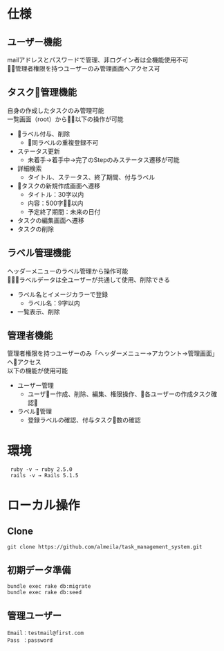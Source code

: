 # 仕様
## ユーザー機能  
  mailアドレスとパスワードで管理、非ログイン者は全機能使用不可   
  管理者権限を持つユーザーのみ管理画面へアクセス可

## タスク管理機能  
  自身の作成したタスクのみ管理可能  
  一覧画面（root）から以下の操作が可能  
  * ラベル付与、削除  
    * 同ラベルの重複登録不可
  * ステータス更新  
    * 未着手→着手中→完了のStepのみステータス遷移が可能
  * 詳細検索   
    * タイトル、ステータス、終了期間、付与ラベル
  * タスクの新規作成画面へ遷移  
    * タイトル：30字以内  
    * 内容：500字以内  
    * 予定終了期間：未来の日付
  * タスクの編集画面へ遷移
  * タスクの削除

## ラベル管理機能  
  ヘッダーメニューのラベル管理から操作可能  
  ラベルデータは全ユーザーが共通して使用、削除できる
  * ラベル名とイメージカラーで登録
    * ラベル名：9字以内
  * 一覧表示、削除


## 管理者機能
  管理者権限を持つユーザーのみ「ヘッダーメニュー→アカウント→管理画面」へアクセス  
  以下の機能が使用可能
  * ユーザー管理  
    * ユーザー作成、削除、編集、権限操作、各ユーザーの作成タスク確認
  * ラベル管理  
      * 登録ラベルの確認、付与タスク数の確認
  
  

# 環境
  ```
   ruby -v → ruby 2.5.0
   rails -v → Rails 5.1.5
  ```

# ローカル操作
## Clone
``` git clone https://github.com/almeila/task_management_system.git ```

## 初期データ準備
```bundle exec rake db:migrate```   
```bundle exec rake db:seed```

## 管理ユーザー
```
Email：testmail@first.com
Pass ：password
```